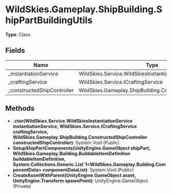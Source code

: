 ﻿# WildSkies.Gameplay.ShipBuilding.ShipPartBuildingUtils

**Type**: Class

## Fields

| Name | Type | Access |
|------|------|--------|
| _instantiationService | WildSkies.Service.WildSkiesInstantiationService | Private |
| _craftingService | WildSkies.Service.ICraftingService | Private |
| _constructedShipController | WildSkies.Gameplay.ShipBuilding.ConstructedShipController | Private |

## Methods

- **.ctor(WildSkies.Service.WildSkiesInstantiationService instantiationService, WildSkies.Service.ICraftingService craftingService, WildSkies.Gameplay.ShipBuilding.ConstructedShipController constructedShipController)**: System.Void (Public)
- **SetupShipPartComponents(UnityEngine.GameObject shipPart, WildSkies.Gameplay.Building.BuildableItemDefinition buildableItemDefinition, System.Collections.Generic.List`1<WildSkies.Gameplay.Building.ComponentData> componentDataList)**: System.Void (Public)
- **CreateAssetWithParent(UnityEngine.GameObject asset, UnityEngine.Transform spawnPoint)**: UnityEngine.GameObject (Private)

